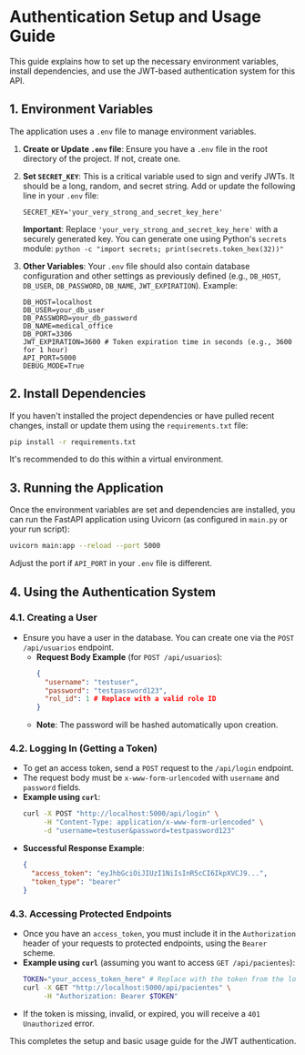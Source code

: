 # Authentication Setup and Usage Guide

This guide explains how to set up the necessary environment variables, install dependencies, and use the JWT-based authentication system for this API.

## 1. Environment Variables

The application uses a `.env` file to manage environment variables.

1.  **Create or Update `.env` file**:
    Ensure you have a `.env` file in the root directory of the project. If not, create one.

2.  **Set `SECRET_KEY`**:
    This is a critical variable used to sign and verify JWTs. It should be a long, random, and secret string. Add or update the following line in your `.env` file:

    ```
    SECRET_KEY='your_very_strong_and_secret_key_here'
    ```
    **Important**: Replace `'your_very_strong_and_secret_key_here'` with a securely generated key. You can generate one using Python's `secrets` module:
    `python -c "import secrets; print(secrets.token_hex(32))"`

3.  **Other Variables**:
    Your `.env` file should also contain database configuration and other settings as previously defined (e.g., `DB_HOST`, `DB_USER`, `DB_PASSWORD`, `DB_NAME`, `JWT_EXPIRATION`). Example:
    ```
    DB_HOST=localhost
    DB_USER=your_db_user
    DB_PASSWORD=your_db_password
    DB_NAME=medical_office
    DB_PORT=3306
    JWT_EXPIRATION=3600 # Token expiration time in seconds (e.g., 3600 for 1 hour)
    API_PORT=5000
    DEBUG_MODE=True
    ```

## 2. Install Dependencies

If you haven't installed the project dependencies or have pulled recent changes, install or update them using the `requirements.txt` file:

```bash
pip install -r requirements.txt
```
It's recommended to do this within a virtual environment.

## 3. Running the Application

Once the environment variables are set and dependencies are installed, you can run the FastAPI application using Uvicorn (as configured in `main.py` or your run script):

```bash
uvicorn main:app --reload --port 5000
```
Adjust the port if `API_PORT` in your `.env` file is different.

## 4. Using the Authentication System

### 4.1. Creating a User

*   Ensure you have a user in the database. You can create one via the `POST /api/usuarios` endpoint.
    *   **Request Body Example** (for `POST /api/usuarios`):
        ```json
        {
          "username": "testuser",
          "password": "testpassword123",
          "rol_id": 1 # Replace with a valid role ID
        }
        ```
    *   **Note**: The password will be hashed automatically upon creation.

### 4.2. Logging In (Getting a Token)

*   To get an access token, send a `POST` request to the `/api/login` endpoint.
*   The request body must be `x-www-form-urlencoded` with `username` and `password` fields.
*   **Example using `curl`**:
    ```bash
    curl -X POST "http://localhost:5000/api/login" \
         -H "Content-Type: application/x-www-form-urlencoded" \
         -d "username=testuser&password=testpassword123"
    ```
*   **Successful Response Example**:
    ```json
    {
      "access_token": "eyJhbGciOiJIUzI1NiIsInR5cCI6IkpXVCJ9...",
      "token_type": "bearer"
    }
    ```

### 4.3. Accessing Protected Endpoints

*   Once you have an `access_token`, you must include it in the `Authorization` header of your requests to protected endpoints, using the `Bearer` scheme.
*   **Example using `curl`** (assuming you want to access `GET /api/pacientes`):
    ```bash
    TOKEN="your_access_token_here" # Replace with the token from the login step
    curl -X GET "http://localhost:5000/api/pacientes" \
         -H "Authorization: Bearer $TOKEN"
    ```
*   If the token is missing, invalid, or expired, you will receive a `401 Unauthorized` error.

This completes the setup and basic usage guide for the JWT authentication.
```
